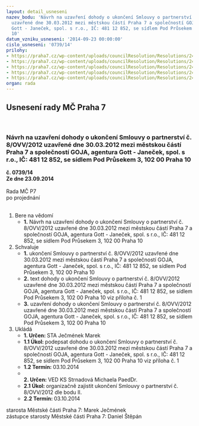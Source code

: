 ```yaml
---
layout: detail_usneseni
nazev_bodu: 'Návrh na uzavření dohody o ukončení Smlouvy o partnerství č. 8/OVV/2012
  uzavřené dne 30.03.2012 mezi městskou částí Praha 7 a společností GOJA, agentura
  Gott - Janeček, spol. s r.o., IČ: 481 12 852, se sídlem Pod Průsekem 3, 102 00 Praha
  10'
datum_vzniku_usneseni: '2014-09-23 00:00:00'
cislo_usneseni: '0739/14'
prilohy:
- https://praha7.cz/wp-content/uploads/councilResolution/Resolutions/24642/44-14-dohoda_o_ukonceni_s8_partnerstvi_goja_2012.doc
- https://praha7.cz/wp-content/uploads/councilResolution/Resolutions/24642/44-14-usneseni_r_216_12_goja_uzavreni_smlouvy_o_partnerstvi.doc
- https://praha7.cz/wp-content/uploads/councilResolution/Resolutions/24642/44-14-goja_partnerstvi_08_2012.pdf
- https://praha7.cz/wp-content/uploads/councilResolution/Resolutions/24642/44-14-or_goja_fantom_opery_2014.pdf
- https://praha7.cz/wp-content/uploads/councilResolution/Resolutions/24642/44-14-dph_goja_fantom_opery_2014.pdf
organ: rada
---
```

<div id="ucUsn_pList" class="usn">
	<span><h2>Usnesení rady MČ Praha 7 </h2>
<br></span><div class="standBody">
<span><h3>Návrh na uzavření dohody o ukončení Smlouvy o partnerství č. 8/OVV/2012 uzavřené dne 30.03.2012 mezi městskou částí Praha 7 a společností GOJA, agentura Gott - Janeček, spol. s r.o., IČ: 481 12 852, se sídlem Pod Průsekem 3, 102 00 Praha 10</h3></span><div class="center">
		<strong>č. 0739/14</strong><br>
	</div>
<div class="center">
		<strong>Ze dne 23.09.2014</strong><br><br>
	</div>Rada MČ P7<br> po projednání<br><br><ol>
<li>Bere na vědomí<ul><li>
<strong>1.</strong> Návrh na uzavření dohody o ukončení Smlouvy o partnerství č. 8/OVV/2012 uzavřené dne 30.03.2012 mezi městskou částí Praha 7 a společností GOJA, agentura Gott - Janeček, spol. s r.o., IČ: 481 12 852, se sídlem Pod Průsekem 3, 102 00 Praha 10</li></ul>
</li>
<li>Schvaluje<ul>
<li>
<strong>1.</strong> ukončení Smlouvy o partnerství č. 8/OVV/2012 uzavřené dne 30.03.2012 mezi městskou částí Praha 7 a společností GOJA, agentura Gott - Janeček, spol. s r.o., IČ: 481 12 852, se sídlem Pod Průsekem 3, 102 00 Praha 10</li>
<li>
<strong>2.</strong> text dohody o ukončení Smlouvy o partnerství č. 8/OVV/2012 uzavřené dne 30.03.2012 mezi městskou částí Praha 7 a společností GOJA, agentura Gott - Janeček, spol. s r.o., IČ: 481 12 852, se sídlem Pod Průsekem 3, 102 00 Praha 10 viz příloha č. 1</li>
<li>
<strong>3.</strong> uzavření dohody o ukončení Smlouvy o partnerství č. 8/OVV/2012 uzavřené dne 30.03.2012 mezi městskou částí Praha 7 a společností GOJA, agentura Gott - Janeček, spol. s r.o., IČ: 481 12 852, se sídlem Pod Průsekem 3, 102 00 Praha 10     </li>
</ul>
</li>
<li>Ukládá<ul>
<li>
<strong>1. Určen: </strong>STA Ječmének Marek</li>
<li>
<strong>1.1 Úkol: </strong>podepsat dohodu o ukončení Smlouvy o partnerství č. 8/OVV/2012 uzavřené dne 30.03.2012 mezi městskou částí Praha 7 a společností GOJA, agentura Gott - Janeček, spol. s r.o., IČ: 481 12 852, se sídlem Pod Průsekem 3, 102 00 Praha 10 viz příloha č. 1</li>
<li>
<strong>1.2 Termín: </strong>03.10.2014</li>
<li>
<strong><br>2. Určen: </strong>VED KS Strnadová Michaela PaedDr.</li>
<li>
<strong>2.1 Úkol: </strong>organizačně zajistit ukončení Smlouvy o partnerství č. 8/OVV/2012 dle bodu II.</li>
<li>
<strong>2.2 Termín: </strong>03.10.2014</li>
</ul>
</li>
</ol>starosta Městské části Praha 7: Marek Ječmének<br>zástupce starosty Městské části Praha 7: Daniel Štěpán 
</div>
</div>
